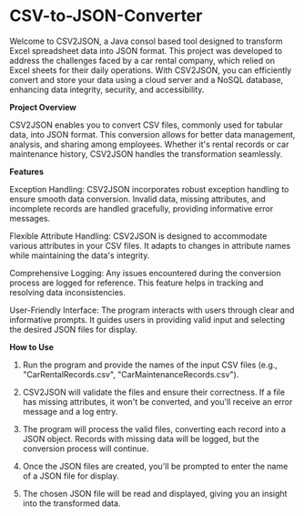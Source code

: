 # CSV-to-JSON-Converter

Welcome to CSV2JSON, a Java consol based tool designed to transform Excel spreadsheet data into JSON format. This project was developed to address the challenges faced by a car rental company, which relied on Excel sheets for their daily operations. With CSV2JSON, you can efficiently convert and store your data using a cloud server and a NoSQL database, enhancing data integrity, security, and accessibility.

**Project Overview**

CSV2JSON enables you to convert CSV files, commonly used for tabular data, into JSON format. This conversion allows for better data management, analysis, and sharing among employees. Whether it's rental records or car maintenance history, CSV2JSON handles the transformation seamlessly.

**Features**

Exception Handling: CSV2JSON incorporates robust exception handling to ensure smooth data conversion. Invalid data, missing attributes, and incomplete records are handled gracefully, providing informative error messages.

Flexible Attribute Handling: CSV2JSON is designed to accommodate various attributes in your CSV files. It adapts to changes in attribute names while maintaining the data's integrity.

Comprehensive Logging: Any issues encountered during the conversion process are logged for reference. This feature helps in tracking and resolving data inconsistencies.

User-Friendly Interface: The program interacts with users through clear and informative prompts. It guides users in providing valid input and selecting the desired JSON files for display.

**How to Use** 

1. Run the program and provide the names of the input CSV files (e.g., "CarRentalRecords.csv", "CarMaintenanceRecords.csv").

2. CSV2JSON will validate the files and ensure their correctness. If a file has missing attributes, it won't be converted, and you'll receive an error message and a log entry.

3. The program will process the valid files, converting each record into a JSON object. Records with missing data will be logged, but the conversion process will continue.

4. Once the JSON files are created, you'll be prompted to enter the name of a JSON file for display.

5. The chosen JSON file will be read and displayed, giving you an insight into the transformed data.
